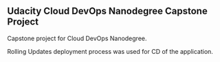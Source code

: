 ## Udacity Cloud DevOps Nanodegree Capstone Project

Capstone project for Cloud DevOps Nanodegree.

Rolling Updates deployment process was used for CD of the application.
